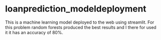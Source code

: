 # loanprediction_modeldeployment
This is a machine learning model deployed to the web using streamlit.
For this problem random forests produced the best results and I there for used it it has an accuracy of 80%.

